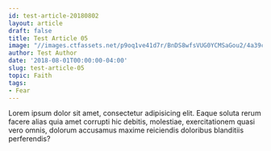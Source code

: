 ```yaml
---
id: test-article-20180802
layout: article
draft: false
title: Test Article 05
image: "//images.ctfassets.net/p9oq1ve41d7r/BnDS8wfsVUG0YCMSaGou2/4a39c9f16b8761493c02d988891fa6bd/Magic-of-nature-Desktop-Backgrounds_1_.jpg"
author: Test Author
date: '2018-08-01T00:00:00-04:00'
slug: test-article-05
topic: Faith
tags:
- Fear
---
```


Lorem ipsum dolor sit amet, consectetur adipisicing elit. Eaque soluta rerum facere alias quia amet corrupti hic debitis, molestiae, exercitationem quasi vero omnis, dolorum accusamus maxime reiciendis doloribus blanditiis perferendis?

